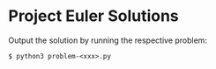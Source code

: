 # Project Euler Solutions

Output the solution by running the respective problem:

```
$ python3 problem-<xxx>.py
```
